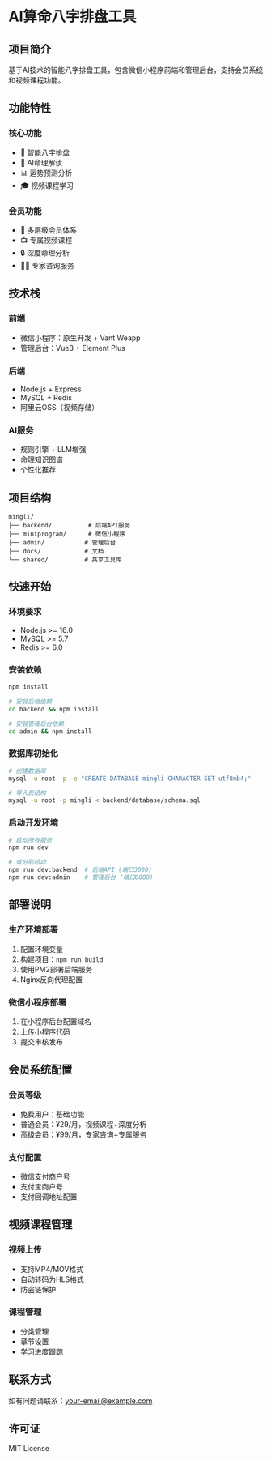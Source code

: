 # AI算命八字排盘工具

## 项目简介
基于AI技术的智能八字排盘工具，包含微信小程序前端和管理后台，支持会员系统和视频课程功能。

## 功能特性

### 核心功能
- 🔮 智能八字排盘
- 🤖 AI命理解读
- 📊 运势预测分析
- 🎓 视频课程学习

### 会员功能
- 💎 多层级会员体系
- 📺 专属视频课程
- 🔒 深度命理分析
- 👨‍💼 专家咨询服务

## 技术栈

### 前端
- 微信小程序：原生开发 + Vant Weapp
- 管理后台：Vue3 + Element Plus

### 后端
- Node.js + Express
- MySQL + Redis
- 阿里云OSS（视频存储）

### AI服务
- 规则引擎 + LLM增强
- 命理知识图谱
- 个性化推荐

## 项目结构
```
mingli/
├── backend/          # 后端API服务
├── miniprogram/      # 微信小程序
├── admin/           # 管理后台
├── docs/            # 文档
└── shared/          # 共享工具库
```

## 快速开始

### 环境要求
- Node.js >= 16.0
- MySQL >= 5.7
- Redis >= 6.0

### 安装依赖
```bash
npm install

# 安装后端依赖
cd backend && npm install

# 安装管理后台依赖  
cd admin && npm install
```

### 数据库初始化
```bash
# 创建数据库
mysql -u root -p -e "CREATE DATABASE mingli CHARACTER SET utf8mb4;"

# 导入表结构
mysql -u root -p mingli < backend/database/schema.sql
```

### 启动开发环境
```bash
# 启动所有服务
npm run dev

# 或分别启动
npm run dev:backend  # 后端API (端口3000)
npm run dev:admin    # 管理后台 (端口8080)
```

## 部署说明

### 生产环境部署
1. 配置环境变量
2. 构建项目：`npm run build`
3. 使用PM2部署后端服务
4. Nginx反向代理配置

### 微信小程序部署
1. 在小程序后台配置域名
2. 上传小程序代码
3. 提交审核发布

## 会员系统配置

### 会员等级
- 免费用户：基础功能
- 普通会员：¥29/月，视频课程+深度分析
- 高级会员：¥99/月，专家咨询+专属服务

### 支付配置
- 微信支付商户号
- 支付宝商户号
- 支付回调地址配置

## 视频课程管理

### 视频上传
- 支持MP4/MOV格式
- 自动转码为HLS格式
- 防盗链保护

### 课程管理
- 分类管理
- 章节设置
- 学习进度跟踪

## 联系方式

如有问题请联系：your-email@example.com

## 许可证

MIT License